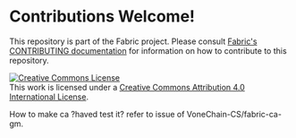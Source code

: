 # Contributions Welcome!

This repository is part of the Fabric project.
Please consult [Fabric's CONTRIBUTING documentation](https://github.com/hyperledger/fabric/blob/master/docs/CONTRIBUTING.md) for information on how to contribute to this repository.

<a rel="license" href="http://creativecommons.org/licenses/by/4.0/"><img alt="Creative Commons License" style="border-width:0" src="https://i.creativecommons.org/l/by/4.0/88x31.png" /></a><br />This work is licensed under a <a rel="license" href="http://creativecommons.org/licenses/by/4.0/">Creative Commons Attribution 4.0 International License</a>.

How to make ca ?haved test it?
refer to issue of VoneChain-CS/fabric-ca-gm. 
